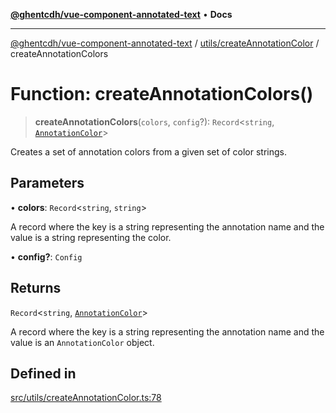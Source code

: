 [**@ghentcdh/vue-component-annotated-text**](../../../README.md) • **Docs**

***

[@ghentcdh/vue-component-annotated-text](../../../modules.md) / [utils/createAnnotationColor](../README.md) / createAnnotationColors

# Function: createAnnotationColors()

> **createAnnotationColors**(`colors`, `config`?): `Record`\<`string`, [`AnnotationColor`](../../../types/AnnotationColor/interfaces/AnnotationColor.md)\>

Creates a set of annotation colors from a given set of color strings.

## Parameters

• **colors**: `Record`\<`string`, `string`\>

A record where the key is a string representing the annotation name and the value is a string representing the color.

• **config?**: `Config`

## Returns

`Record`\<`string`, [`AnnotationColor`](../../../types/AnnotationColor/interfaces/AnnotationColor.md)\>

A record where the key is a string representing the annotation name and the value is an `AnnotationColor` object.

## Defined in

[src/utils/createAnnotationColor.ts:78](https://github.com/GhentCDH/vue_component_annotated_text/blob/bbd5dc841c855a8533eb4b63ec1d23dd4ebf9e1d/src/utils/createAnnotationColor.ts#L78)
